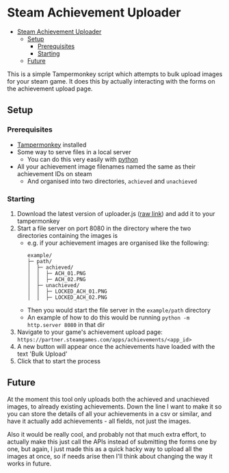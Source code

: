 # Steam Achievement Uploader

- [Steam Achievement Uploader](#steam-achievement-uploader)
  - [Setup](#setup)
    - [Prerequisites](#prerequisites)
    - [Starting](#starting)
  - [Future](#future)

This is a simple Tampermonkey script which attempts to bulk upload images for your steam game.
It does this by actually interacting with the forms on the achievement upload page.

## Setup

### Prerequisites

- [Tampermonkey](https://www.tampermonkey.net/) installed
- Some way to serve files in a local server
  - You can do this very easily with [python](https://www.python.org/)
- All your achievement image filenames named the same as their achievement IDs on steam
  - And organised into two directories, `achieved` and `unachieved`

### Starting

1. Download the latest version of uploader.js ([raw link](https://raw.githubusercontent.com/SullyJHF/steam-achievement-uploader/refs/heads/main/uploader.js)) and add it to your tampermonkey
2. Start a file server on port 8080 in the directory where the two directories containing the images is
   - e.g. if your achievement images are organised like the following:
        ```
        example/
        ├─ path/
        │  ├─ achieved/
        │  │  ├─ ACH_01.PNG
        │  │  ├─ ACH_02.PNG
        │  ├─ unachieved/
        │  │  ├─ LOCKED_ACH_01.PNG
        │  │  ├─ LOCKED_ACH_02.PNG
        ```
   - Then you would start the file server in the `example/path` directory
   - An example of how to do this would be running `python -m http.server 8080` in that dir
3. Navigate to your game's achievement upload page: `https://partner.steamgames.com/apps/achievements/<app_id>`
4. A new button will appear once the achievements have loaded with the text 'Bulk Upload'
5. Click that to start the process

## Future

At the moment this tool only uploads both the achieved and unachieved images, to already existing achievements.
Down the line I want to make it so you can store the details of all your achievements in a csv or similar, and have it actually add achievements - all fields, not just the images.

Also it would be really cool, and probably not that much extra effort, to actually make this just call the APIs instead of submitting the forms one by one, but again, I just made this as a quick hacky way to upload all the images at once, so if needs arise then I'll think about changing the way it works in future.
